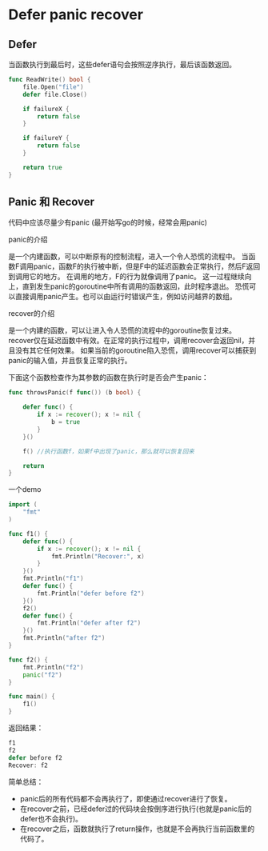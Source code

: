 # Defer panic recover

## Defer
当函数执行到最后时，这些defer语句会按照逆序执行，最后该函数返回。

```go
func ReadWrite() bool {
    file.Open("file")
    defer file.Close()

    if failureX {
        return false
    }

    if failureY {
        return false
    }

    return true
}
```

## Panic 和 Recover

代码中应该尽量少有panic (最开始写go的时候，经常会用panic)

panic的介绍

是一个内建函数，可以中断原有的控制流程，进入一个令人恐慌的流程中。 当函数F调用panic，函数F的执行被中断，但是F中的延迟函数会正常执行，然后F返回到调用它的地方。 在调用的地方，F的行为就像调用了panic。 这一过程继续向上，直到发生panic的goroutine中所有调用的函数返回，此时程序退出。 恐慌可以直接调用panic产生。也可以由运行时错误产生，例如访问越界的数组。


recover的介绍

是一个内建的函数，可以让进入令人恐慌的流程中的goroutine恢复过来。 recover仅在延迟函数中有效。在正常的执行过程中，调用recover会返回nil，并且没有其它任何效果。 如果当前的goroutine陷入恐慌，调用recover可以捕获到panic的输入值，并且恢复正常的执行。

下面这个函数检查作为其参数的函数在执行时是否会产生panic：

```go
func throwsPanic(f func()) (b bool) {

    defer func() {
        if x := recover(); x != nil {
            b = true
        }
    }()

    f() //执行函数f，如果f中出现了panic，那么就可以恢复回来

    return
}

```

一个demo

```go
import (
    "fmt"
)

func f1() {
    defer func() {
        if x := recover(); x != nil {
            fmt.Println("Recover:", x)
        }
    }()
    fmt.Println("f1")
    defer func() {
        fmt.Println("defer before f2")
    }()
    f2()
    defer func() {
        fmt.Println("defer after f2")
    }()
    fmt.Println("after f2")
}

func f2() {
    fmt.Println("f2")
    panic("f2")
}

func main() {
    f1()
}
```

返回结果：

```go
f1
f2
defer before f2
Recover: f2
```


简单总结：

- panic后的所有代码都不会再执行了，即使通过recover进行了恢复。
- 在recover之前，已经defer过的代码块会按倒序进行执行(也就是panic后的defer也不会执行)。
- 在recover之后，函数就执行了return操作，也就是不会再执行当前函数里的代码了。



